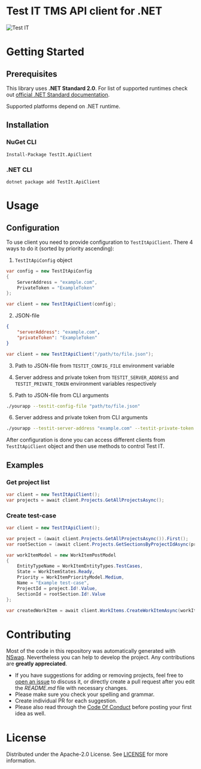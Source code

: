 # Test IT TMS API client for .NET
![Test IT](https://raw.githubusercontent.com/testit-tms/dotnet-api-client/master/images/banner.png)

# Getting Started

## Prerequisites
This library uses **.NET Standard 2.0**. For list of supported runtimes check out [official .NET Standard documentation](https://docs.microsoft.com/en-us/dotnet/standard/net-standard).

Supported platforms depend on .NET runtime.

## Installation

### NuGet CLI
```
Install-Package TestIt.ApiClient
```

### .NET CLI
```
dotnet package add TestIt.ApiClient
```

# Usage

## Configuration

To use client you need to provide configuration to `TestItApiClient`. There 4 ways to do it (sorted by priority ascending):

1. `TestItApiConfig` object
```cs
var config = new TestItApiConfig
{
    ServerAddress = "example.com",
    PrivateToken = "ExampleToken"
};

var client = new TestItApiClient(config);
```

2. JSON-file
```json
{
    "serverAddress": "example.com",
    "privateToken": "ExampleToken"
}
```
```cs
var client = new TestItApiClient("/path/to/file.json");
```

3. Path to JSON-file from `TESTIT_CONFIG_FILE` environment variable
4. Server address and private token from `TESTIT_SERVER_ADDRESS` and `TESTIT_PRIVATE_TOKEN` environment variables respectively

5. Path to JSON-file from CLI arguments
```bash
./yourapp --testit-config-file "path/to/file.json"
```

6. Server address and private token from CLI arguments
```bash
./yourapp --testit-server-address "example.com" --testit-private-token "ExampleToken"
```

After configuration is done you can access different clients from `TestItApiClient` object and then use methods to control Test IT.

## Examples

### Get project list
```cs
var client = new TestItApiClient();
var projects = await client.Projects.GetAllProjectsAsync();
```

### Create test-case
```cs
var client = new TestItApiClient();

var project = (await client.Projects.GetAllProjectsAsync()).First();
var rootSection = (await client.Projects.GetSectionsByProjectIdAsync(project.Id.ToString())).First();

var workItemModel = new WorkItemPostModel
{
    EntityTypeName = WorkItemEntityTypes.TestCases,
    State = WorkItemStates.Ready,
    Priority = WorkItemPriorityModel.Medium,
    Name = "Example test-case",
    ProjectId = project.Id!.Value,
    SectionId = rootSection.Id!.Value
};

var createdWorkItem = await client.WorkItems.CreateWorkItemAsync(workItemModel);
```

# Contributing

Most of the code in this repository was automatically generated with [NSwag](https://github.com/RicoSuter/NSwag).
Nevertheless you can help to develop the project. Any contributions are **greatly appreciated**.

* If you have suggestions for adding or removing projects, feel free to [open an issue](https://github.com/testit-tms/dotnet-rest-client/issues/new) to discuss it, or directly create a pull request after you edit the *README.md* file with necessary changes.
* Please make sure you check your spelling and grammar.
* Create individual PR for each suggestion.
* Please also read through the [Code Of Conduct](https://github.com/testit-tms/dotnet-rest-client/blob/master/CODE_OF_CONDUCT.md) before posting your first idea as well.

# License

Distributed under the Apache-2.0 License. See [LICENSE](https://github.com/testit-tms/dotnet-rest-client/blob/master/LICENSE.md) for more information.

